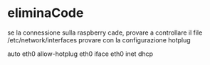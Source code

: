 # eliminaCode

se la connessione sulla raspberry cade, provare a controllare il file /etc/network/interfaces
provare con la configurazione hotplug 

 auto eth0
 allow-hotplug eth0
 iface eth0 inet dhcp